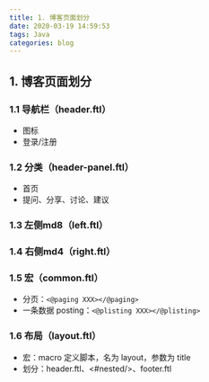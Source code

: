 ```yaml
---
title: 1. 博客页面划分
date: 2020-03-19 14:59:53
tags: Java
categories: blog
---
```


## 1. 博客页面划分
### 1.1 导航栏（header.ftl）
- 图标
- 登录/注册

### 1.2 分类（header-panel.ftl）
- 首页
- 提问、分享、讨论、建议

### 1.3 左侧md8（left.ftl）

### 1.4 右侧md4（right.ftl）

### 1.5 宏（common.ftl）
- 分页：`<@paging XXX></@paging>`
- 一条数据 posting：`<@plisting XXX></@plisting>`

### 1.6 布局（layout.ftl）
- 宏：macro 定义脚本，名为 layout，参数为 title
- 划分：header.ftl、<#nested/>、footer.ftl